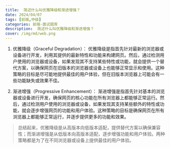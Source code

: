 ```yaml
---
title:  简述什么叫优雅降级和渐进增强？
date: 2024/04/07
tags: [前端,中级]
categories: 前端-面试题库
description:  简述什么叫优雅降级和渐进增强？
cover: /img/md/web.png
---
```


1. 优雅降级（Graceful Degradation）：
优雅降级是指首先针对最新的浏览器或设备进行开发，利用其提供的最新特性和功能来构建网页。然后，通过检测用户使用的浏览器或设备，如果发现其不支持某些特性或功能，就会提供一个替代方案，以确保网页在旧版本的浏览器或设备上也能够正常显示和使用。这种策略的目标是尽可能地提供最佳的用户体验，但在旧版本浏览器上可能会有一些功能缺失或效果不佳。

2. 渐进增强（Progressive Enhancement）：
渐进增强是指首先针对基本的浏览器或设备进行开发，确保网页的核心功能在所有浏览器上都能够正常运行。然后，通过检测用户使用的浏览器或设备，如果发现其支持某些额外的特性或功能，就会逐步增强网页的功能和用户体验。这种策略的目标是确保网页在所有浏览器上都能够正常运行，并逐步提供更多的功能和效果。

>总结起来，优雅降级是从高版本向低版本适配，提供替代方案以确保兼容性；而渐进增强是从低版本向高版本适配，逐步增强功能和用户体验。两种策略都是为了在不同浏览器或设备上提供最佳的用户体验。